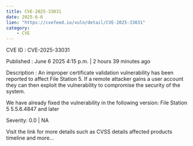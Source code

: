 ```yaml
---
title: CVE-2025-33031
date: 2025-6-6
lien: "https://cvefeed.io/vuln/detail/CVE-2025-33031"
category:
    - CVE
---
```


CVE ID : CVE-2025-33031

Published :  June 6
2025
4:15 p.m. | 2 hours
39 minutes ago

Description : An improper certificate validation vulnerability has been reported to affect File Station 5. If a remote attacker gains a user account
they can then exploit the vulnerability to compromise the security of the system.

We have already fixed the vulnerability in the following version:
File Station 5 5.5.6.4847 and later

Severity: 0.0 | NA

Visit the link for more details
such as CVSS details
affected products
timeline
and more...
